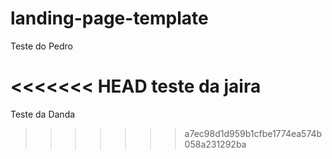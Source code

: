 # landing-page-template

Teste do Pedro

<<<<<<< HEAD
teste da jaira
=======
Teste da Danda
>>>>>>> a7ec98d1d959b1cfbe1774ea574b058a231292ba
